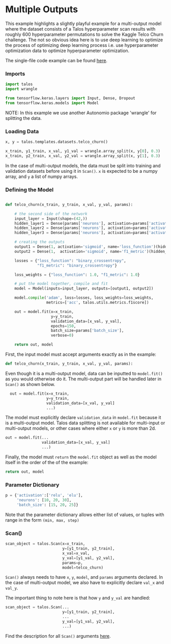 # Multiple Outputs

This example highlights a slightly playful example for a multi-output model where the dataset consists of a Talos hyperparameter scan results with roughly 600 hyperparameter permutations to solve the Kaggle Telco Churn challenge. The not so obvious idea here is to use deep learning to optimize the process of optimizing deep learning process i.e. use hyperparameter optimization data to optimize hyperparameter optimization.

The single-file code example can be found [here](Examples_Multiple_Outputs_Code.md).

### Imports

```python
import talos
import wrangle

from tensorflow.keras.layers import Input, Dense, Dropout
from tensorflow.keras.models import Model

```
NOTE: In this example we use another Autonomio package 'wrangle' for splitting the data.

### Loading Data
```python
x, y = talos.templates.datasets.telco_churn()

x_train, y1_train, x_val, y1_val = wrangle.array_split(x, y[0], 0.3)
x_train, y2_train, x_val, y2_val = wrangle.array_split(x, y[1], 0.3)
```
In the case of multi-output models, the data must be split into training and validation datasets before using it in `Scan()`. `x` is expected to be a numpy array, and `y` a list of numpy arrays.

### Defining the Model
```python

def telco_churn(x_train, y_train, x_val, y_val, params):

    # the second side of the network
    input_layer = Input(shape=(42,))
    hidden_layer1 = Dense(params['neurons'], activation=params['activation'])(input_layer)
    hidden_layer2 = Dense(params['neurons'], activation=params['activation'])(hidden_layer1)
    hidden_layer3 = Dense(params['neurons'], activation=params['activation'])(hidden_layer2)

    # creating the outputs
    output1 = Dense(1, activation='sigmoid', name='loss_function')(hidden_layer3)
    output2 = Dense(1,  activation='sigmoid', name='f1_metric')(hidden_layer3)

    losses = {"loss_function": "binary_crossentropy",
              "f1_metric": "binary_crossentropy"}

    loss_weights = {"loss_function": 1.0, "f1_metric": 1.0}

    # put the model together, compile and fit
    model = Model(inputs=input_layer, outputs=[output1, output2])

    model.compile('adam', loss=losses, loss_weights=loss_weights,
                  metrics=['acc', talos.utils.metrics.f1score])

    out = model.fit(x=x_train,
                    y=y_train,
                    validation_data=[x_val, y_val],
                    epochs=150,
                    batch_size=params['batch_size'],
                    verbose=0)

    return out, model
```

First, the input model must accept arguments exactly as in the example:

```python
def telco_churn(x_train, y_train, x_val, y_val, params):
```

Even though it is a multi-output model, data can be inputted to `model.fit()` as you would otherwise do it. The multi-output part will be handled later in `Scan()` as shown below.

```python
  out = model.fit(x=x_train,
                  y=y_train,
                  validation_data=[x_val, y_val]
                  ...)
```

The model must explicitly declare `validation_data` in `model.fit` because it is a multi-output model. Talos data splitting is not available for multi-input or multi-output models, or other cases where either `x` or `y` is more than 2d.

```python
out = model.fit(...
                validation_data=[x_val, y_val]
                ...)
```

Finally, the model must `return` the `model.fit` object as well as the model itself in the order of the of the example:

```python
return out, model
```


### Parameter Dictionary

```python
p = {'activation':['relu', 'elu'],
     'neurons': [10, 20, 30],
     'batch_size': [15, 20, 25]}
```

Note that the parameter dictionary allows either list of values, or tuples with range in the form `(min, max, step)`


### Scan()
```python
scan_object = talos.Scan(x=x_train,
                         y=[y1_train, y2_train],
                         x_val=x_val,
                         y_val=[y1_val, y2_val],
                         params=p,
                         model=telco_churn)
```

`Scan()` always needs to have `x`, `y`, `model`, and `params` arguments declared. In the case of multi-output model, we also have to explicitly declare `val_x` and `val_y`.

The important thing to note here is that how `y` and `y_val` are handled:

```python
scan_object = talos.Scan(...
                         y=[y1_train, y2_train],
                         ...
                         y_val=[y1_val, y2_val],
                         ...)
```

Find the description for all `Scan()` arguments [here](Scan.md#scan-arguments).
